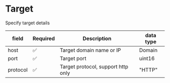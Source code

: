 # Target
Specify target details

| field    | Required | Description                        | data type |
|----------|----------|------------------------------------|-----------|
| host     | ✅        | Target domain name or IP           | Domain    |
| port     | ✅        | Target port                        | uint16    |
| protocol | ✅        | Target protocol, support http only | "HTTP"    |
